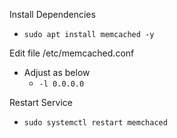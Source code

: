 Install Dependencies
- `````sudo apt install memcached -y````` 

Edit file /etc/memcached.conf
- Adjust as below
  - `````-l 0.0.0.0`````

Restart Service
- `````sudo systemctl restart memchaced`````
